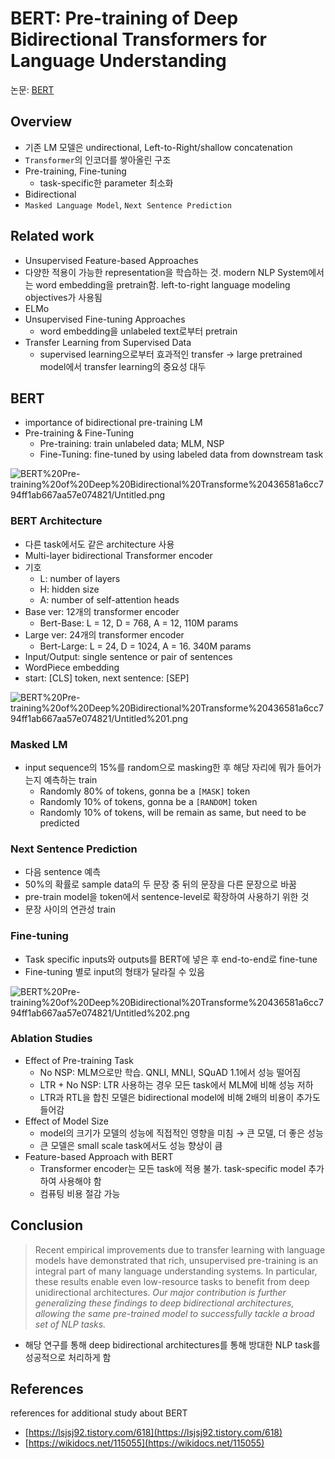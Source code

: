# BERT: Pre-training of Deep Bidirectional Transformers for Language Understanding

논문: [BERT](https://arxiv.org/pdf/1810.04805.pdf)

## Overview


- 기존 LM 모델은 undirectional, Left-to-Right/shallow concatenation
- `Transformer`의 인코더를 쌓아올린 구조
- Pre-training, Fine-tuning
    - task-specific한 parameter 최소화
- Bidirectional
- `Masked Language Model`, `Next Sentence Prediction`

## Related work


- Unsupervised Feature-based Approaches
- 다양한 적용이 가능한 representation을 학습하는 것. modern NLP System에서는 word embedding을 pretrain함. left-to-right language modeling objectives가 사용됨
- ELMo
- Unsupervised Fine-tuning Approaches
    - word embedding을 unlabeled text로부터 pretrain
- Transfer Learning from Supervised Data
    - supervised learning으로부터 효과적인 transfer → large pretrained model에서 transfer learning의 중요성 대두

## BERT


- importance of bidirectional pre-training LM
- Pre-training & Fine-Tuning
    - Pre-training: train unlabeled data; MLM, NSP
    - Fine-Tuning: fine-tuned by using labeled data from downstream task

![BERT%20Pre-training%20of%20Deep%20Bidirectional%20Transforme%20436581a6cc794ff1ab667aa57e074821/Untitled.png](./BERT%20Pre-training%20of%20Deep%20Bidirectional%20Transforme%20436581a6cc794ff1ab667aa57e074821/Untitled.png)

### BERT Architecture

- 다른 task에서도 같은 architecture 사용
- Multi-layer bidirectional Transformer encoder
- 기호
    - L: number of layers
    - H: hidden size
    - A: number of self-attention heads
- Base ver: 12개의 transformer encoder
    - Bert-Base: L = 12, D = 768, A = 12, 110M params
- Large ver: 24개의 transformer encoder
    - Bert-Large: L = 24, D = 1024, A = 16. 340M params
- Input/Output: single sentence or pair of sentences
- WordPiece embedding
- start: [CLS] token, next sentence: [SEP]

![BERT%20Pre-training%20of%20Deep%20Bidirectional%20Transforme%20436581a6cc794ff1ab667aa57e074821/Untitled%201.png](./BERT%20Pre-training%20of%20Deep%20Bidirectional%20Transforme%20436581a6cc794ff1ab667aa57e074821/Untitled%201.png)

### Masked LM

- input sequence의 15%를 random으로 masking한 후 해당 자리에 뭐가 들어가는지 예측하는 train
    - Randomly 80% of tokens, gonna be a `[MASK]` token
    - Randomly 10% of tokens, gonna be a `[RANDOM]` token
    - Randomly 10% of tokens, will be remain as same, but need to be predicted

### Next Sentence Prediction

- 다음 sentence 예측
- 50%의 확률로 sample data의 두 문장 중 뒤의 문장을 다른 문장으로 바꿈
- pre-train model을 token에서 sentence-level로 확장하여 사용하기 위한 것
- 문장 사이의 연관성 train

### Fine-tuning

- Task specific inputs와 outputs를 BERT에 넣은 후 end-to-end로 fine-tune
- Fine-tuning 별로 input의 형태가 달라질 수 있음

![BERT%20Pre-training%20of%20Deep%20Bidirectional%20Transforme%20436581a6cc794ff1ab667aa57e074821/Untitled%202.png](./BERT%20Pre-training%20of%20Deep%20Bidirectional%20Transforme%20436581a6cc794ff1ab667aa57e074821/Untitled%202.png)

### Ablation Studies

- Effect of Pre-training Task
    - No NSP: MLM으로만 학습. QNLI, MNLI, SQuAD 1.1에서 성능 떨어짐
    - LTR + No NSP: LTR 사용하는 경우 모든 task에서 MLM에 비해 성능 저하
    - LTR과 RTL을 합친 모델은 bidirectional model에 비해 2배의 비용이 추가도 들어감
- Effect of Model Size
    - model의 크기가 모델의 성능에 직접적인 영향을 미침 → 큰 모델, 더 좋은 성능
    - 큰 모델은 small scale task에서도 성능 향상이 큼
- Feature-based Approach with BERT
    - Transformer encoder는 모든 task에 적용 불가. task-specific model 추가하여 사용해야 함
    - 컴퓨팅 비용 절감 가능

## Conclusion


> Recent empirical improvements due to transfer learning with language models have demonstrated that rich, unsupervised pre-training is an integral part of many language understanding systems. In particular, these results enable even low-resource tasks to benefit from deep unidirectional architectures. *Our major contribution is further generalizing these findings to deep bidirectional architectures, allowing the same pre-trained model to successfully tackle a broad set of NLP tasks.*

- 해당 연구를 통해 deep bidirectional architectures를 통해 방대한 NLP task를 성공적으로 처리하게 함

## References

references for additional study about BERT

- [https://lsjsj92.tistory.com/618](https://lsjsj92.tistory.com/618)
- [https://wikidocs.net/115055](https://wikidocs.net/115055)
